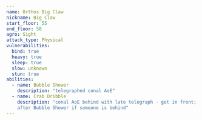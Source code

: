 ```yaml
---
name: Orthos Big Claw
nickname: Big Claw
start_floor: 55
end_floor: 58
agro: Sight
attack_type: Physical
vulnerabilities:
  bind: true
  heavy: true
  sleep: true
  slow: unknown
  stun: true
abilities:
  - name: Bubble Shower
    description: "telegraphed conal AoE"
  - name: Crab Dribble
    description: "conal AoE behind with late telegraph - get in front; used
    after Bubble Shower if someone is behind"
---
```


